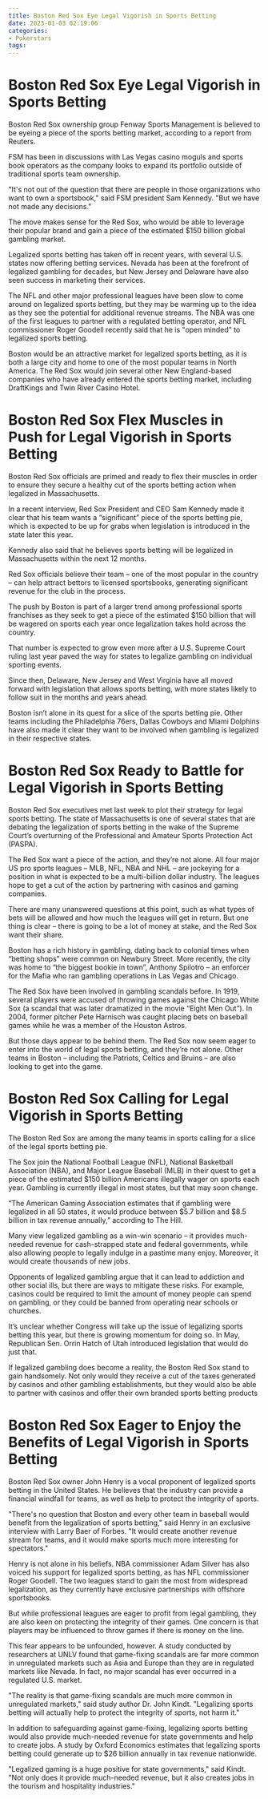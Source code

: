 ```yaml
---
title: Boston Red Sox Eye Legal Vigorish in Sports Betting 
date: 2023-01-03 02:19:06
categories:
- Pokerstars
tags:
---
```



#  Boston Red Sox Eye Legal Vigorish in Sports Betting 

Boston Red Sox ownership group Fenway Sports Management is believed to be eyeing a piece of the sports betting market, according to a report from Reuters.

FSM has been in discussions with Las Vegas casino moguls and sports book operators as the company looks to expand its portfolio outside of traditional sports team ownership.

"It's not out of the question that there are people in those organizations who want to own a sportsbook," said FSM president Sam Kennedy. "But we have not made any decisions."

The move makes sense for the Red Sox, who would be able to leverage their popular brand and gain a piece of the estimated $150 billion global gambling market.

Legalized sports betting has taken off in recent years, with several U.S. states now offering betting services. Nevada has been at the forefront of legalized gambling for decades, but New Jersey and Delaware have also seen success in marketing their services.

The NFL and other major professional leagues have been slow to come around on legalized sports betting, but they may be warming up to the idea as they see the potential for additional revenue streams. The NBA was one of the first leagues to partner with a regulated betting operator, and NFL commissioner Roger Goodell recently said that he is "open minded" to legalized sports betting.

Boston would be an attractive market for legalized sports betting, as it is both a large city and home to one of the most popular teams in North America. The Red Sox would join several other New England-based companies who have already entered the sports betting market, including DraftKings and Twin River Casino Hotel.

#  Boston Red Sox Flex Muscles in Push for Legal Vigorish in Sports Betting 

Boston Red Sox officials are primed and ready to flex their muscles in order to ensure they secure a healthy cut of the sports betting action when legalized in Massachusetts.

In a recent interview, Red Sox President and CEO Sam Kennedy made it clear that his team wants a “significant” piece of the sports betting pie, which is expected to be up for grabs when legislation is introduced in the state later this year.

Kennedy also said that he believes sports betting will be legalized in Massachusetts within the next 12 months.

Red Sox officials believe their team – one of the most popular in the country – can help attract bettors to licensed sportsbooks, generating significant revenue for the club in the process.

The push by Boston is part of a larger trend among professional sports franchises as they seek to get a piece of the estimated $150 billion that will be wagered on sports each year once legalization takes hold across the country.

That number is expected to grow even more after a U.S. Supreme Court ruling last year paved the way for states to legalize gambling on individual sporting events.

Since then, Delaware, New Jersey and West Virginia have all moved forward with legislation that allows sports betting, with more states likely to follow suit in the months and years ahead.

Boston isn’t alone in its quest for a slice of the sports betting pie. Other teams including the Philadelphia 76ers, Dallas Cowboys and Miami Dolphins have also made it clear they want to be involved when gambling is legalized in their respective states.

#  Boston Red Sox Ready to Battle for Legal Vigorish in Sports Betting 

Boston Red Sox executives met last week to plot their strategy for legal sports betting. The state of Massachusetts is one of several states that are debating the legalization of sports betting in the wake of the Supreme Court’s overturning of the Professional and Amateur Sports Protection Act (PASPA).

The Red Sox want a piece of the action, and they’re not alone. All four major US pro sports leagues – MLB, NFL, NBA and NHL – are jockeying for a position in what is expected to be a multi-billion dollar industry. The leagues hope to get a cut of the action by partnering with casinos and gaming companies.

There are many unanswered questions at this point, such as what types of bets will be allowed and how much the leagues will get in return. But one thing is clear – there is going to be a lot of money at stake, and the Red Sox want their share.

Boston has a rich history in gambling, dating back to colonial times when “betting shops” were common on Newbury Street. More recently, the city was home to “the biggest bookie in town”, Anthony Spilotro – an enforcer for the Mafia who ran gambling operations in Las Vegas and Chicago.

The Red Sox have been involved in gambling scandals before. In 1919, several players were accused of throwing games against the Chicago White Sox (a scandal that was later dramatized in the movie “Eight Men Out”). In 2004, former pitcher Pete Harnisch was caught placing bets on baseball games while he was a member of the Houston Astros.

But those days appear to be behind them. The Red Sox now seem eager to enter into the world of legal sports betting, and they’re not alone. Other teams in Boston – including the Patriots, Celtics and Bruins – are also looking to get into the game.

# Boston Red Sox Calling for Legal Vigorish in Sports Betting 

The Boston Red Sox are among the many teams in sports calling for a slice of the legal sports betting pie. 

The Sox join the National Football League (NFL), National Basketball Association (NBA), and Major League Baseball (MLB) in their quest to get a piece of the estimated $150 billion Americans illegally wager on sports each year. Gambling is currently illegal in most states, but that may soon change.

“The American Gaming Association estimates that if gambling were legalized in all 50 states, it would produce between $5.7 billion and $8.5 billion in tax revenue annually,” according to The Hill.

Many view legalized gambling as a win-win scenario – it provides much-needed revenue for cash-strapped state and federal governments, while also allowing people to legally indulge in a pastime many enjoy. Moreover, it would create thousands of new jobs.

Opponents of legalized gambling argue that it can lead to addiction and other social ills, but there are ways to mitigate these risks. For example, casinos could be required to limit the amount of money people can spend on gambling, or they could be banned from operating near schools or churches.

It’s unclear whether Congress will take up the issue of legalizing sports betting this year, but there is growing momentum for doing so. In May, Republican Sen. Orrin Hatch of Utah introduced legislation that would do just that.

If legalized gambling does become a reality, the Boston Red Sox stand to gain handsomely. Not only would they receive a cut of the taxes generated by casinos and other gambling establishments, but they would also be able to partner with casinos and offer their own branded sports betting products

#  Boston Red Sox Eager to Enjoy the Benefits of Legal Vigorish in Sports Betting

Boston Red Sox owner John Henry is a vocal proponent of legalized sports betting in the United States. He believes that the industry can provide a financial windfall for teams, as well as help to protect the integrity of sports.

"There's no question that Boston and every other team in baseball would benefit from the legalization of sports betting," said Henry in an exclusive interview with Larry Baer of Forbes. "It would create another revenue stream for teams, and it would make sports much more interesting for spectators."

Henry is not alone in his beliefs. NBA commissioner Adam Silver has also voiced his support for legalized sports betting, as has NFL commissioner Roger Goodell. The two leagues stand to gain the most from widespread legalization, as they currently have exclusive partnerships with offshore sportsbooks.

But while professional leagues are eager to profit from legal gambling, they are also keen on protecting the integrity of their games. One concern is that players may be influenced to throw games if there is money on the line.

This fear appears to be unfounded, however. A study conducted by researchers at UNLV found that game-fixing scandals are far more common in unregulated markets such as Asia and Europe than they are in regulated markets like Nevada. In fact, no major scandal has ever occurred in a regulated U.S. market.

"The reality is that game-fixing scandals are much more common in unregulated markets," said study author Dr. John Kindt. "Legalizing sports betting will actually help to protect the integrity of sports, not harm it."

In addition to safeguarding against game-fixing, legalizing sports betting would also provide much-needed revenue for state governments and help to create jobs. A study by Oxford Economics estimates that legalizing sports betting could generate up to $26 billion annually in tax revenue nationwide.

"Legalized gaming is a huge positive for state governments," said Kindt. "Not only does it provide much-needed revenue, but it also creates jobs in the tourism and hospitality industries."